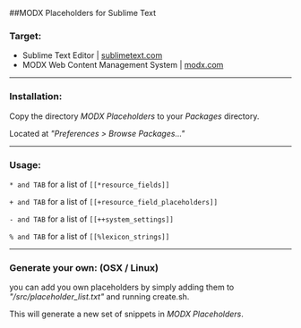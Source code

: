 ##MODX Placeholders for Sublime Text

### Target: 
* Sublime Text Editor | [sublimetext.com](http://sublimetext.com)
* MODX Web Content Management System | [modx.com](http://modx.com)

___

### Installation: 
Copy the directory *MODX Placeholders* to your *Packages* directory.

Located at *"Preferences > Browse Packages..."*

___
  
### Usage:

``* and TAB`` for a list of ``[[*resource_fields]]``

``+ and TAB`` for a list of ``[[+resource_field_placeholders]]``

``- and TAB`` for a list of ``[[++system_settings]]``

``% and TAB`` for a list of ``[[%lexicon_strings]]``
___

### Generate your own: (OSX / Linux)
you can add you own placeholders by simply adding them to *"/src/placeholder_list.txt"* and running create.sh. 

This will generate a new set of snippets in *MODX Placeholders*.
